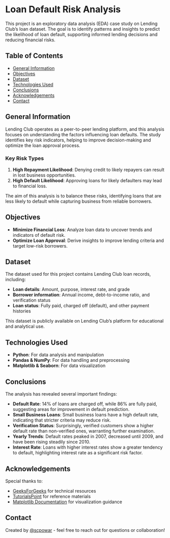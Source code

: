 # Loan Default Risk Analysis

This project is an exploratory data analysis (EDA) case study on Lending Club’s loan dataset. The goal is to identify patterns and insights to predict the likelihood of loan default, supporting informed lending decisions and reducing financial risks.

## Table of Contents
- [General Information](#general-information)
- [Objectives](#objectives)
- [Dataset](#dataset)
- [Technologies Used](#technologies-used)
- [Conclusions](#conclusions)
- [Acknowledgements](#acknowledgements)
- [Contact](#contact)

## General Information
Lending Club operates as a peer-to-peer lending platform, and this analysis focuses on understanding the factors influencing loan defaults. The study identifies key risk indicators, helping to improve decision-making and optimize the loan approval process.

### Key Risk Types
1. **High Repayment Likelihood**: Denying credit to likely repayers can result in lost business opportunities.
2. **High Default Likelihood**: Approving loans for likely defaulters may lead to financial loss.

The aim of this analysis is to balance these risks, identifying loans that are less likely to default while capturing business from reliable borrowers.

## Objectives
- **Minimize Financial Loss**: Analyze loan data to uncover trends and indicators of default risk.
- **Optimize Loan Approval**: Derive insights to improve lending criteria and target low-risk borrowers.

## Dataset
The dataset used for this project contains Lending Club loan records, including:
- **Loan details**: Amount, purpose, interest rate, and grade
- **Borrower information**: Annual income, debt-to-income ratio, and verification status
- **Loan status**: Fully paid, charged off (default), and other payment histories

This dataset is publicly available on Lending Club’s platform for educational and analytical use.

## Technologies Used
- **Python**: For data analysis and manipulation
- **Pandas & NumPy**: For data handling and preprocessing
- **Matplotlib & Seaborn**: For data visualization

## Conclusions
The analysis has revealed several important findings:
- **Default Rate**: 14% of loans are charged off, while 86% are fully paid, suggesting areas for improvement in default prediction.
- **Small Business Loans**: Small business loans have a high default rate, indicating that stricter criteria may reduce risk.
- **Verification Status**: Surprisingly, verified customers show a higher default rate than non-verified ones, warranting further examination.
- **Yearly Trends**: Default rates peaked in 2007, decreased until 2009, and have been rising steadily since 2010.
- **Interest Rate**: Loans with higher interest rates show a greater tendency to default, highlighting interest rate as a significant risk factor.

## Acknowledgements
Special thanks to:
- [GeeksForGeeks](https://www.geeksforgeeks.org/) for technical resources
- [TutorialsPoint](https://www.tutorialspoint.com/) for reference materials
- [Matplotlib Documentation](https://matplotlib.org/stable/contents.html) for visualization guidance

## Contact
Created by [@scpowar](https://github.com/scpowar) - feel free to reach out for questions or collaboration!

